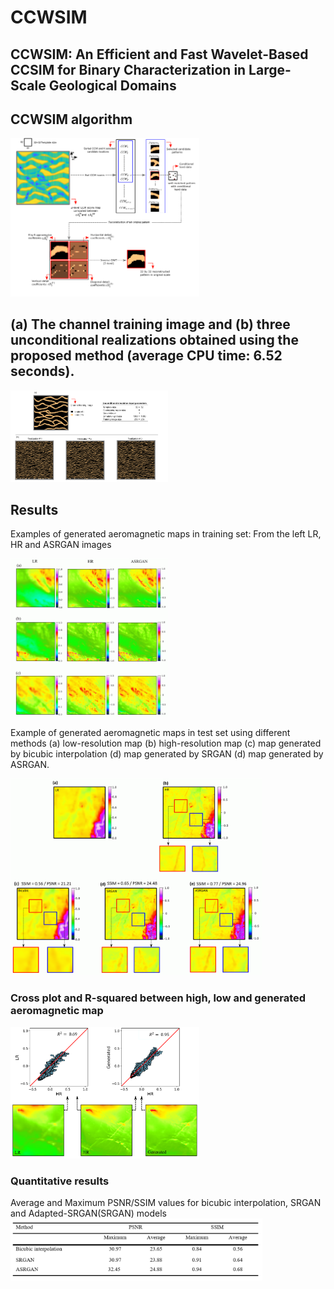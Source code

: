 # CCWSIM
## CCWSIM: An Efficient and Fast Wavelet-Based CCSIM for Binary Characterization in Large-Scale Geological Domains

## CCWSIM algorithm
<img src="https://github.com/MBS1984/CCWSIM/blob/main/Figures/CCWSIM_Algorithm.png" width=60% height=60%>

## (a) The channel training image and (b) three unconditional realizations obtained using the proposed method (average CPU time: 6.52 seconds).
<img src="https://github.com/MBS1984/CCWSIM/blob/main/Figures/UnconditionalSim.png" width=50% height=50%>

## Results
Examples of generated aeromagnetic maps in training set: From the left LR, HR and ASRGAN images

<img src="https://github.com/MBS1984/Adapted-SRGAN/blob/main/images/Result_training_set.png" width=50% height=50%>

Example of generated aeromagnetic maps in test set using different methods (a) low-resolution map (b) high-resolution map (c) map generated by bicubic interpolation (d) map generated by SRGAN (d) map generated by ASRGAN.

<img src="https://github.com/MBS1984/Adapted-SRGAN/blob/main/images/Result_validation_set.png" width=80% height=50%>

### Cross plot and R-squared between high, low and generated aeromagnetic map


<img src="https://github.com/MBS1984/Adapted-SRGAN/blob/main/images/crossplot.PNG" width=60% height=40%>

### Quantitative results
Average and Maximum PSNR/SSIM values for bicubic interpolation, SRGAN and Adapted-SRGAN(SRGAN) models
<img src="https://github.com/MBS1984/Adapted-SRGAN/blob/main/images/Quantitative%20results.PNG" width=80% height=50%>
